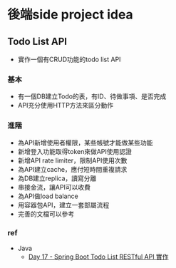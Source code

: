 # 後端side project idea

## Todo List API
* 實作一個有CRUD功能的todo list API

### 基本
* 有一個DB建立Todo的表，有ID、待做事項、是否完成
* API充分使用HTTP方法來區分動作

### 進階
* 為API新增使用者權限，某些帳號才能做某些功能
* 新增登入功能取得token來做API使用認證
* 新增API rate limiter，限制API使用次數
* 為API建立cache，應付短時間重複請求
* 為DB建立replica，讀寫分離
* 串接金流，讓API可以收費
* 為API做load balance
* 用容器包API，建立一套部屬流程
* 完善的文檔可以參考

### ref
* Java
    * [Day 17 - Spring Boot Todo List RESTful API 實作](https://ithelp.ithome.com.tw/articles/10244715)